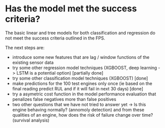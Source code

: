 # Has the model met the success criteria?

The basic linear and tree models for both classification and regression do not meet the success criteria outlined in the FPS.

The next steps are:
 - introduce some new features that are lag / window functions of the existing sensor data
 - try some other regression model techniques (XGBOOST, deep learning -> LSTM is a potential option) [partially done]
 - try some other classification model techniques (XGBOOST) [done]
 - make predictions for the 100 test engines only once (ie based on the final reading predict RUL and if it will fail in next 30 days) [done]
 - try a asymetric cost function in the model performance evaluation that penalizes false negatives more than false positives
 - two other questions that we have not tried to answer yet -> Is this engine behaving normally? (annomoly detection) and from these qualities of an engine, how does the risk of failure change over time? (survival analysis)
 
